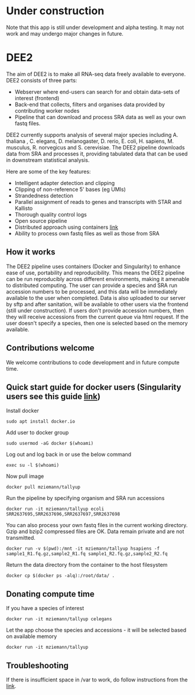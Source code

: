 # Under construction
Note that this app is still under development and alpha testing. It may not work and may undergo major changes in future.

# DEE2
The aim of DEE2 is to make all RNA-seq data freely available to everyone. DEE2 consists of three parts:
* Webserver where end-users can search for and obtain data-sets of interest (frontend)
* Back-end that collects, filters and organises data provided by contributing worker nodes
* Pipeline that can download and process SRA data as well as your own fastq files.

DEE2 currently supports analysis of several major species including A. thaliana , C. elegans, D. melanogaster, D. rerio, E. coli, H. sapiens, M. musculus, R. norvegicus and S. cerevisiae. The DEE2 pipeline downloads data from SRA and processes it, providing tabulated data that can be used in downstream statistical analysis.

Here are some of the key features:
 * Intelligent adapter detection and clipping
 * Clipping of non-reference 5' bases (eg UMIs)
 * Strandedness detection
 * Parallel assignment of reads to genes and transcripts with STAR and Kallisto
 * Thorough quality control logs
 * Open source pipeline
 * Distributed approach using containers [link](https://hub.docker.com/r/mziemann/tallyup/)
 * Ability to process own fastq files as well as those from SRA

## How it works
The DEE2 pipeline uses containers (Docker and Singularity) to enhance ease of use, portability and reproducibility. This means the DEE2 pipeline can be run reproducibly across different environments, making it amenable to distributed computing. The user can provide a species and SRA run accession numbers to be processed, and this data will be immediately available to the user when completed. Data is also uploaded to our server by sftp and after sanitation, will be available to other users via the frontend (still under construction). If users don't provide accession numbers, then they will receive accessions from the current queue via html request. If the user doesn't specify a species, then one is selected based on the memory available. 

## Contributions welcome
We welcome contributions to code development and in future compute time.

## Quick start guide for docker users (Singularity users see this guide [link](https://github.com/markziemann/dee2/blob/master/notes/singularity_walkthrough.md))
Install docker

`sudo apt install docker.io`

Add user to docker group

`sudo usermod -aG docker $(whoami)`

Log out and log back in or use the below command

`exec su -l $(whoami)`

Now pull image

`docker pull mziemann/tallyup`

Run the pipeline by specifying organism and SRA run accessions

`docker run -it mziemann/tallyup ecoli SRR2637695,SRR2637696,SRR2637697,SRR2637698`

You can also process your own fastq files in the current working directory. Gzip and bzip2 compressed files are OK. Data remain private and are not transmitted.

`docker run -v $(pwd):/mnt -it mziemann/tallyup hsapiens -f sample1_R1.fq.gz,sample2_R1.fq sample1_R2.fq.gz,sample2_R2.fq`

Return the data directory from the container to the host filesystem

`docker cp $(docker ps -alq):/root/data/ .`

## Donating compute time
If you have a species of interest

`docker run -it mziemann/tallyup celegans`

Let the app choose the species and accessions - it will be selected based on available memory

`docker run -it mziemann/tallyup`

## Troubleshooting
If there is insufficient space in /var to work, do follow instructions from the
[link](https://stackoverflow.com/a/34731550).
